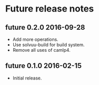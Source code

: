 # Future release notes

## future 0.2.0 2016-09-28
* Add more operations.
* Use solvuu-build for build system.
* Remove all uses of camlp4.

## future 0.1.0 2016-02-15
* Initial release.

